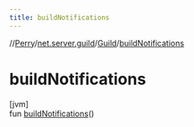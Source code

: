 ```yaml
---
title: buildNotifications
---
```

//[Perry](../../../index.html)/[net.server.guild](../index.html)/[Guild](index.html)/[buildNotifications](build-notifications.html)



# buildNotifications



[jvm]\
fun [buildNotifications](build-notifications.html)()




